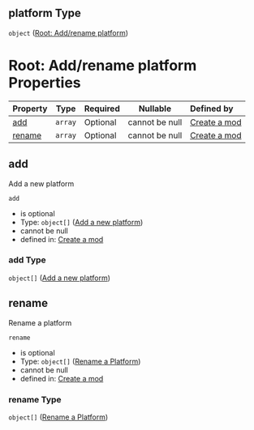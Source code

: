 ## platform Type

`object` ([Root: Add/rename platform](generic-properties-root-addrename-platform.md))

# Root: Add/rename platform Properties

| Property          | Type    | Required | Nullable       | Defined by                                                                                                                                                                      |
| :---------------- | ------- | -------- | -------------- | :------------------------------------------------------------------------------------------------------------------------------------------------------------------------------ |
| [add](#add)       | `array` | Optional | cannot be null | [Create a mod](generic-properties-root-addrename-platform-properties-add-platform.md "http&#x3A;//www.city-game-studio.com/mod.json#/properties/platform/properties/add")       |
| [rename](#rename) | `array` | Optional | cannot be null | [Create a mod](generic-properties-root-addrename-platform-properties-rename-platform.md "http&#x3A;//www.city-game-studio.com/mod.json#/properties/platform/properties/rename") |

## add

Add a new platform


`add`

-   is optional
-   Type: `object[]` ([Add a new platform](generic-properties-root-addrename-platform-properties-add-platform-add-a-new-platform.md))
-   cannot be null
-   defined in: [Create a mod](generic-properties-root-addrename-platform-properties-add-platform.md "http&#x3A;//www.city-game-studio.com/mod.json#/properties/platform/properties/add")

### add Type

`object[]` ([Add a new platform](generic-properties-root-addrename-platform-properties-add-platform-add-a-new-platform.md))

## rename

Rename a platform


`rename`

-   is optional
-   Type: `object[]` ([Rename a Platform](generic-properties-root-addrename-platform-properties-rename-platform-rename-a-platform.md))
-   cannot be null
-   defined in: [Create a mod](generic-properties-root-addrename-platform-properties-rename-platform.md "http&#x3A;//www.city-game-studio.com/mod.json#/properties/platform/properties/rename")

### rename Type

`object[]` ([Rename a Platform](generic-properties-root-addrename-platform-properties-rename-platform-rename-a-platform.md))
